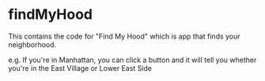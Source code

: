 # findMyHood
This contains the code for "Find My Hood" which is app that finds your neighborhood.

e.g. If you're in Manhattan, you can click a button and it will tell you whether you're in the East Village or Lower East Side
